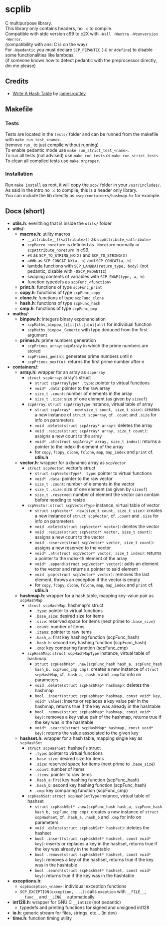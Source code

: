 # scplib
C multipurpose library. \
This library only contains headers, no `.c` to compile. \
Compatible with stdc version c99 to c2X with `-Wall -Wextra -Wconversion -Werror`. \
(compatibility with ansi C is on the way) \
For `-Wpedantic` you must declare `SCP_PEPANTIC` (`-D` or `#define`) to disable some functionalities like lambdas. \
(if someone knows how to detect pedantic with the preprocessor directly, dm me please)

## Credits
* [Write A Hash Table](https://github.com/jamesroutley/write-a-hash-table) by [jamesroutley](https://github.com/jamesroutley/)

## Makefile

### Tests
Tests are located in the `tests/` folder and can be runned from the makefile with `make run_test_<name>`. \
(remove `run_` to just compile without running) \
To enable pedantic mode use `make run_strict_test_<name>`. \
To run all tests (not advised) use `make run_tests` or `make run_strict_tests` \
To clean all compiled tests use `make mrproper`.

### Installation
Run `make install` as root, it will copy the `scp/` folder in your `/usr/includes/`. \
As said in the intro no `.c` to compile, this is a header only library. \
You can include the lib directly as `<scp/containers/hashmap.h>` for example.

## Docs (short)
* __utils.h__: everithing that is inside the `utils/` folder
* __utils/__:
	* __macros.h__: utility macros
		* `__attribute__((<attribute>))` as `scpAttribute_<attribute>`
		* `scpMacro_noreturn` is definied as `_Noreturn` normally or `scpAttribute_noreturn` in c99.
		* `#X` as `SCP_TO_STRING_NX(X)` and `SCP_TO_STRING(X)`
		* `a##b` as `SCP_CONCAT_NX(a, b)` and `SCP_CONCAT(a, b)`
		* lambda functions with `SCP_LAMBDA(return_type, body)` (not pedantic, disable with `-DSCP_PEDANTIC`)
		* swaping contents of variables with `SCP_SWAP(type, a, b)`
		* function typedefs as `scpFunc_<function>`
	* __print.h__: functions of type `scpFunc_print`
	* __copy.h__: functions of type `scpFunc_copy`
	* __clone.h__: functions of type `scpFunc_clone`
	* __hash.h__: functions of type `scpFunc_hash`
	* __cmp.h__: functions of type `scpFunc_cmp`
* __maths/__:
	* __binpow.h__: integers binary exponanciation
		* `scpMaths_binpow_(i|il|ill|u|ul|ull)` for individual function
		* `scpMaths_binpow` `_Generic` with type deduced from the first argument
	* __primes.h__: prime numbers generation
		* `scpPrimes_array`: scpArray in which the prime numbers are stored
		* `scpPrimes_gen(n)`: generates prime numbers until n
		* `scpPrimes_next(n)`: returns the first prime number after n
* __containers/__:
	* __array.h__: wrapper for an array as `scpArray`
		* `struct scpArray`: array's struct
			* `struct scpArrayType* .type`: pointer to virtual functions
			* `void* .data`: pointer to the raw array
			* `size_t .count`: number of elements in the array
			* `size_t .size`: size of one element (as given by `sizeof`)
		* `scpArray`: `struct scpArrayType` instance, virtual table of array
			* `struct scpArray* .new(size_t count, size_t size)`: creates a new instance of `struct scpArray`, cf. `.count` and `.size` for info on parameters
			* `void .delete(struct scpArray* array)`: deletes the array
			* `void .resize(struct scpArray* array, size_t count)`: assigns a new count to the array
			* `void* .at(struct scpArray* array, size_t index)`: returns a pointer to the index-th element of the array
			* for `copy`, `fcopy`, `clone`, `fclone`, `map`, `map_index` and `print` cf. __utils.h__
	* __vector.h__: wrapper for a dynamic array as `scpVector`
		* `struct scpVector`: vector's struct
			* `struct scpVectorType* .type`: pointer to virtual functions
			* `void* .data`: pointer to the raw vector
			* `size_t .count`: number of elements in the vector
			* `size_t .size`: size of one element (as given by `sizeof`)
			* `size_t .reserved`: number of element the vector can contain before needing to resize
		* `scpVector`: `struct scpVectorType` instance, virtual table of vector
			* `struct scpVector* .new(size_t count, size_t size)`: creates a new instance of `struct scpVector`, cf. `.count` and `.size` for info on parameters
			* `void .delete(struct scpVector* vector)`: deletes the vector
			* `void .resize(struct scpVector* vector, size_t count)`: assigns a new count to the vector
			* `void .reserve(struct scpVector* vector, size_t count)`: assigns a new reserved to the vector
			* `void* .at(struct scpVector* vector, size_t index)`: returns a pointer to the index-th element of the array
			* `void* .append(struct scpVector* vector)`: adds an element to the vector and returns a pointer to said element
			* `void .pop(struct scpVector* vector)`: removes the last element, throws an exception if the vector is empty
			* for `copy`, `fcopy`, `clone`, `fclone`, `map`, `map_index` and `print` cf. __utils.h__
	* __hashmap.h__: wrapper for a hash table, mapping key-value pair as `scpHashMap`
		* `struct scpHashMap`: hashmap's struct
			* `.type`: pointer to virtual functions
			* `.base_size`: desired size for items
			* `.size`: reserved space for items (next prime to `.base_size`)
			* `.count`: number of items
			* `.items`: pointer to raw items
			* `.hash_a`: first key hashing function (scpFunc_hash)
			* `.hash_b`: second key hashing function (scpFunc_hash)
			* `.cmp`: key comparing function (scpFunc_cmp)
		* `scpHashMap`: `struct scpHashMapType` instance, virtual table of hashmap
			* `struct scpHashMap* .new(scpFunc_hash hash_a, scpFunc_hash hash_b, scpFunc_cmp cmp)`: creates a new instance of `struct scpHashMap`, cf. `.hash_a`, `.hash_b` and `.cmp` for info on parameters
			* `void .delete(struct scpHashMap* hashmap)`: deletes the hashmap
			* `bool .insert(struct scpHashMap* hashmap, const void* key, void* value)`: inserts or replaces a key value pair in the hashmap, returns true if the key was already in the hashtable
			* `bool .remove(struct scpHashMap* hashmap, const void* key)`: removes a key value pair of the hashmap, returns true if the key was in the hashtable
			* `void* .search(struct scpHashMap* hashmap, const void* key)`: returns the value associated to the given key
	* __hashset.h__: wrapper for a hash table, mapping single key as `scpHashSet`
		* `struct scpHashSet`: hashset's struct
			* `.type`: pointer to virtual functions
			* `.base_size`: desired size for items
			* `.size`: reserved space for items (next prime to `.base_size`)
			* `.count`: number of items
			* `.items`: pointer to raw items
			* `.hash_a`: first key hashing function (scpFunc_hash)
			* `.hash_b`: second key hashing function (scpFunc_hash)
			* `.cmp`: key comparing function (scpFunc_cmp)
		* `scpHashSet`: `struct scpHashSetType` instance, virtual table of hashset
			* `struct scpHashSet* .new(scpFunc_hash hash_a, scpFunc_hash hash_b, scpFunc_cmp cmp)`: creates a new instance of `struct scpHashSet`, cf. `.hash_a`, `.hash_b` and `.cmp` for info on parameters
			* `void .delete(struct scpHashSet* hashset)`: deletes the hashset
			* `bool .insert(struct scpHashSet* hashset, const void* key)`: inserts or replaces a key in the hashset, returns true if the key was already in the hashtable
			* `bool .remove(struct scpHashSet* hashset, const void* key)`: removes a key of the hashset, returns true if the key was in the hashtable
			* `bool .search(struct scpHashSet* hashset, const void* key)`: returns true if the key was in the hashtable
* __exceptions.h__:
	* `scpException_<name>`: individual exception functions
	* `SCP_EXCEPTION(exception, ...)`: calls `exeption` with `__FILE__`, `__func__` and `__LINE__` automatically
* __int128.h__: wrapper for GNU C `__int128` (not pedantic)
	* typedefs and printing functions for signed and unsigned int128
* __io.h__: generic stream for files, strings, etc... (in dev)
* __time.h__: function timing utility
